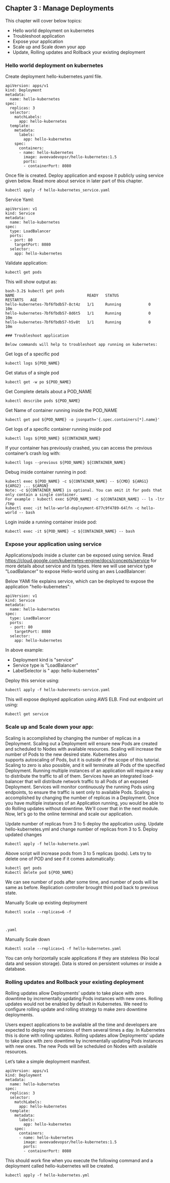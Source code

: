 ## Chapter 3 : Manage Deployments 

This chapter will cover below topics:

* Hello world deployment on kubernetes
* Troubleshoot application 
* Expose your application
* Scale up and Scale down your app
* Update, Rolling updates and Rollback your existing deployment

### Hello world deployment on kubernetes

Create deployment hello-kubernetes.yaml file. 

```
apiVersion: apps/v1
kind: Deployment
metadata:
  name: hello-kubernetes
spec:
  replicas: 3
  selector:
    matchLabels:
      app: hello-kubernetes
  template:
    metadata:
      labels:
        app: hello-kubernetes
    spec:
      containers:
      - name: hello-kubernetes
        image: aveevadevopsr/hello-kubernetes:1.5
        ports:
        - containerPort: 8080
```

Once file is created. Deploy application and expose it publicly using service given below. Read more about service in later part of this chapter.

```
kubectl apply -f hello-kubernetes_service.yaml
```

Service Yaml:

```
apiVersion: v1
kind: Service
metadata:
  name: hello-kubernetes
spec:
  type: LoadBalancer
  ports:
  - port: 80
    targetPort: 8080
  selector:
    app: hello-kubernetes
```

Validate application:
```
kubectl get pods
```

This will show output as:
```
bash-3.2$ kubectl get pods
NAME                                READY   STATUS             RESTARTS   AGE
hello-kubernetes-7bf6fbdb57-8ct4z   1/1     Running            0          10m
hello-kubernetes-7bf6fbdb57-8d6t5   1/1     Running            0          10m
hello-kubernetes-7bf6fbdb57-h5v8t   1/1     Running            0          10m

### Troubleshoot application 

Below commands will help to troubleshoot app running on kubernetes:

```

Get logs of a specific pod

```
kubectl logs ${POD_NAME}

```

Get status of a single pod

```
kubectl get -w po ${POD_NAME}
```

Get Complete details about a POD_NAME

```
kubectl describe pods ${POD_NAME}
```

Get Name of container running inside the POD_NAME

```
kubectl get pod ${POD_NAME} -o jsonpath='{.spec.containers[*].name}'
```

Get logs of a specific container running inside pod

```
kubectl logs ${POD_NAME} ${CONTAINER_NAME}
```

If your container has previously crashed, you can access the previous container’s crash log with:

```
kubectl logs --previous ${POD_NAME} ${CONTAINER_NAME}
```

Debug inside container running in pod:

```
kubectl exec ${POD_NAME} -c ${CONTAINER_NAME} -- ${CMD} ${ARG1} ${ARG2} ... ${ARGN}
Note: -c ${CONTAINER_NAME} is optional. You can omit it for pods that only contain a single container.
For example : kubectl exec ${POD_NAME} -c ${CONTAINER_NAME} -- ls -ltr /tmp
kubectl exec -it hello-world-deployment-677c9f4789-64lfn -c hello-world -- bash
```

Login inside a running container inside pod:

```
Kubectl exec -it ${POD_NAME} -c ${CONTAINER_NAME} -- bash
```

### Expose your application using service

Applications/pods inside a cluster can be exposed using service. Read https://cloud.google.com/kubernetes-engine/docs/concepts/service for more details about service and its types. Here we will use service type "LoadBalancer" to expose Hello-world using an aws LoadBalancer: 

Below YAMl file explains service, which can be deployed to expose the application "hello-kubernetes":

```
apiVersion: v1
kind: Service
metadata:
  name: hello-kubernetes
spec:
  type: LoadBalancer
  ports:
  - port: 80
    targetPort: 8080
  selector:
    app: hello-kubernetes
```
In above example:

* Deployment kind is "service"
* Service type is "LoadBalancer"
* LabelSelector is " app: hello-kubernetes"

Deploy this service using:
```
kubectl apply -f hello-kuberenets-service.yaml
```

This will expose deployed application using AWS ELB. Find out endpoint url using:
```
Kubectl get service
```

### Scale up and Scale down your app:

Scaling is accomplished by changing the number of replicas in a Deployment.
Scaling out a Deployment will ensure new Pods are created and scheduled to Nodes with available resources. Scaling will increase the number of Pods to the new desired state. Kubernetes also supports autoscaling of Pods, but it is outside of the scope of this tutorial. Scaling to zero is also possible, and it will terminate all Pods of the specified Deployment.
Running multiple instances of an application will require a way to distribute the traffic to all of them. Services have an integrated load-balancer that will distribute network traffic to all Pods of an exposed Deployment. Services will monitor continuously the running Pods using endpoints, to ensure the traffic is sent only to available Pods.
Scaling is accomplished by changing the number of replicas in a Deployment.
Once you have multiple instances of an Application running, you would be able to do Rolling updates without downtime. We'll cover that in the next module. Now, let's go to the online terminal and scale our application.

Update number of replicas from 3 to 5 deploy the application using. Update hello-kubernetes.yml and change number of replicas from 3 to 5. Deploy updated changes
```
Kubectl apply -f hello-kubernete.yaml 
```

Above script will increase pods from 3 to 5 replicas (pods). Lets try to delete one of POD and see if it comes automatically:

```
kubectl get pods
Kubectl delete pod ${POD_NAME}
```
We can see number of pods after some time, and number of pods will be same as before. Replication controller brought third pod back to previous state.

Manually Scale up existing deployment
```
Kubectl scale --replicas=6 -f 



.yaml
```

Manually Scale down 
```
Kubectl scale --replicas=1 -f hello-kubernetes.yaml
```
You can only horizontally scale applications if they are stateless (No local data and session storage).
Data is stored on persistent volumes or inside a database.

### Rolling updates and Rollback your existing deployment
Rolling updates allow Deployments’ update to take place with zero downtime by incrementally updating Pods instances with new ones. Rolling updates would not be enabled by default in Kubernetes. We need to configure rolling update and rolling strategy to make zero downtime deployments.

Users expect applications to be available all the time and developers are expected to deploy new versions of them several times a day. In Kubernetes this is done with rolling updates. Rolling updates allow Deployments’ update to take place with zero downtime by incrementally updating Pods instances with new ones. The new Pods will be scheduled on Nodes with available resources.

Let’s take a simple deployment manifest.

```
apiVersion: apps/v1
kind: Deployment
metadata:
  name: hello-kubernetes
spec:
  replicas: 3
  selector:
    matchLabels:
      app: hello-kubernetes
  template:
    metadata:
      labels:
        app: hello-kubernetes
    spec:
      containers:
      - name: hello-kubernetes
        image: aveevadevopsr/hello-kubernetes:1.5
        ports:
        - containerPort: 8080
  ```
  
  This should work fine when you execute the following command and a deployment called hello-kubernetes will be created.
  
  ```
  kubectl apply -f hello-kubernetes.yml
  ```
